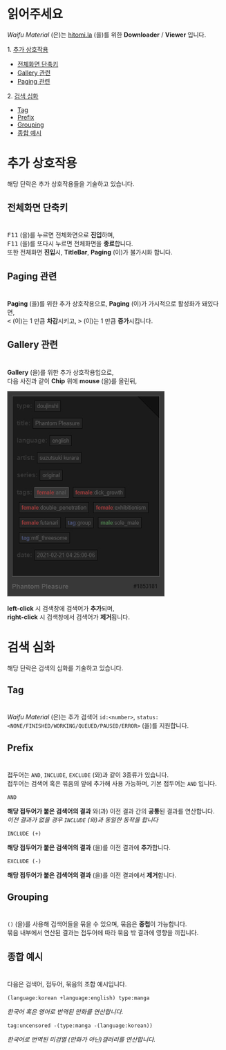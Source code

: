 # 읽어주세요

*Waifu Material* (은)는 [hitomi.la](https://hitomi.la) (을)를 위한 **Downloader** / **Viewer** 입니다.<br>

1\. [추가 상호작용](#추가%20상호작용)
* [전체화면 단축키](#전체화면%20단축키)
* [Gallery 관련](#Gallery%20관련)
* [Paging 관련](#Paging%20관련)

2\. [검색 심화](#검색%20심화)
* [Tag](#Tag)
* [Prefix](#Prefix)
* [Grouping](#Grouping)
* [종합 예시](#종합%20예시)

# 추가 상호작용

해당 단락은 추가 상호작용들을 기술하고 있습니다.<br>

## 전체화면 단축키
#

<kbd>F11</kbd> (을)를 누르면 전체화면으로 **진입**하며,<br>
<kbd>F11</kbd> (을)를 또다시 누르면 전체화면을 **종료**합니다.<br>
또한 전체화면 **진입**시, **TitleBar**, **Paging** (이)가 불가시화 합니다.<br>

## Paging 관련
#

**Paging** (을)를 위한 추가 상호작용으로, **Paging** (이)가 가시적으로 활성화가 돼있다면,<br>
<kbd><</kbd> (이)는 1 만큼 **차감**시키고, <kbd>></kbd> (이)는 1 만큼 **증가**시킵니다.<br>

## Gallery 관련
#

**Gallery** (을)를 위한 추가 상호작용입으로,<br>
다음 사진과 같이 **Chip** 위에 **mouse** (을)를 올린뒤,<br>

![Screenshot](../images/automation.jpg)

**left-click** 시 검색창에 검색어가 **추가**되며,<br>
**right-click** 시 검색창에서 검색어가 **제거**됩니다.<br>

# 검색 심화

해당 단락은 검색의 심화를 기술하고 있습니다.<br>

## Tag
#

*Waifu Material* (은)는 추가 검색어 `id:<number>`, `status:<NONE/FINISHED/WORKING/QUEUED/PAUSED/ERROR>` (을)를 지원합니다.<br>

## Prefix
#

접두어는 `AND`, `INCLUDE`, `EXCLUDE` (와)과 같이 3종류가 있습니다.<br>
접두어는 검색어 혹은 묶음의 앞에 추가해 사용 가능하며, 기본 접두어는 `AND` 입니다.<br>

```
AND
```

**해당 접두어가 붙은 검색어의 결과** 와(과) 이전 결과 간의 **공통**된 결과를 연산합니다.<br>
*이전 결과가 없을 경우 `INCLUDE` (와)과 동일한 동작을 합니다*<br>

```
INCLUDE (+)
```

**해당 접두어가 붙은 검색어의 결과** (을)를 이전 결과에 **추가**합니다.<br>

```
EXCLUDE (-)
```

**해당 접두어가 붙은 검색어의 결과** (을)를 이전 결과에서 **제거**합니다.<br>

## Grouping
#

`()` (을)를 사용해 검색어들을 묶을 수 있으며, 묶음은 **중첩**이 가능합니다.<br>
묶음 내부에서 연산된 결과는 접두어에 따라 묶음 밖 결과에 영향을 끼칩니다.<br>

## 종합 예시
#

다음은 검색어, 접두어, 묶음의 조합 예시입니다.<br>

```
(language:korean +language:english) type:manga
```

*한국어 혹은 영어로 번역된 만화를 연산합니다.*<br>

```
tag:uncensored -(type:manga -(language:korean))
```

*한국어로 번역된 미검열 (만화가 아닌)갤러리를 연산합니다.*<br>
